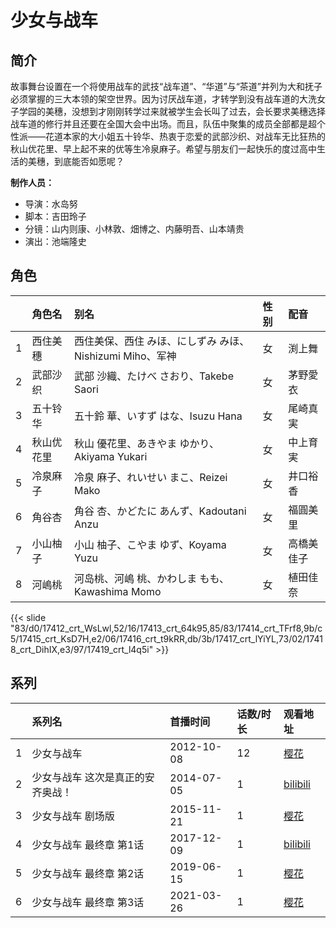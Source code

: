 # 少女与战车


## 简介

故事舞台设置在一个将使用战车的武技“战车道”、“华道”与“茶道”并列为大和抚子必须掌握的三大本领的架空世界。因为讨厌战车道，才转学到没有战车道的大洗女子学园的美穗，没想到才刚刚转学过来就被学生会长叫了过去，会长要求美穗选择战车道的修行并且还要在全国大会中出场。而且，队伍中聚集的成员全部都是超个性派——花道本家的大小姐五十铃华、热衷于恋爱的武部沙织、对战车无比狂热的秋山优花里、早上起不来的优等生冷泉麻子。希望与朋友们一起快乐的度过高中生活的美穗，到底能否如愿呢？

**制作人员：**
- 导演：水岛努
- 脚本：吉田玲子
- 分镜：山内则康、小林敦、畑博之、内藤明吾、山本靖贵
- 演出：池端隆史

## 角色

|     |   角色名   |   别名  | 性别 |  配音  |
|:--- |:------  |:----      |:---  |:--   |
| 1 | 西住美穗 | 西住美保、西住 みほ、にしずみ みほ、Nishizumi Miho、军神 | 女 | 渕上舞 |
| 2 | 武部沙织 | 武部 沙織、たけべ さおり、Takebe Saori | 女 | 茅野愛衣 |
| 3 | 五十铃华 | 五十鈴 華、いすず はな、Isuzu Hana | 女 | 尾崎真実 |
| 4 | 秋山优花里 | 秋山 優花里、あきやま ゆかり、Akiyama Yukari | 女 | 中上育実 |
| 5 | 冷泉麻子 | 冷泉 麻子、れいせい まこ、Reizei Mako | 女 | 井口裕香 |
| 6 | 角谷杏 | 角谷 杏、かどたに あんず、Kadoutani Anzu | 女 | 福圓美里 |
| 7 | 小山柚子 | 小山 柚子、こやま ゆず、Koyama Yuzu | 女 | 高橋美佳子 |
| 8 | 河嶋桃 | 河岛桃、河嶋 桃、かわしま もも、Kawashima Momo | 女 | 植田佳奈 |

{{< slide "83/d0/17412_crt_WsLwl,52/16/17413_crt_64k95,85/83/17414_crt_TFrf8,9b/c5/17415_crt_KsD7H,e2/06/17416_crt_t9kRR,db/3b/17417_crt_lYiYL,73/02/17418_crt_DihIX,e3/97/17419_crt_l4q5i" >}}

## 系列

|     |   系列名   |   首播时间  | 话数/时长  | 观看地址 |
|:---  |:------    |:----      |:---       |:---  |
| 1 | 少女与战车 | 2012-10-08 | 12 | [樱花](https://www.yhdmp.live/vp/12117-1-0.html)  |
| 2 | 少女与战车 这次是真正的安齐奥战！ | 2014-07-05 | 1 | [bilibili](https://www.bilibili.com/video/BV1Qx411b7YG)  |
| 3 | 少女与战车 剧场版 | 2015-11-21 | 1 | [樱花](https://www.cykz.net/vodplay/shaonvyuzhanchejuchangban-1-1/)  |
| 4 | 少女与战车 最终章 第1话 | 2017-12-09 | 1 | [bilibili](https://www.bilibili.com/video/BV1sW411g72B)  |
| 5 | 少女与战车 最终章 第2话 | 2019-06-15 | 1 | [樱花](https://www.yhdmp.live/vp/17324-1-1.html)  |
| 6 | 少女与战车 最终章 第3话 | 2021-03-26 | 1 | [樱花](https://www.yhdmp.live/vp/17324-1-3.html)  |



